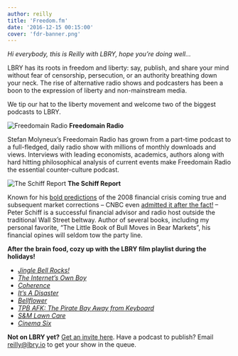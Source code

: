 ```yaml
---
author: reilly
title: 'Freedom.fm'
date: '2016-12-15 00:15:00'
cover: 'fdr-banner.png'
---
```

*Hi everybody, this is Reilly with LBRY, hope you’re doing well...*

LBRY has its roots in freedom and liberty: say, publish, and share your mind without fear of censorship, persecution, or an authority breathing down your neck. The rise of alternative radio shows and podcasters has been a boon to the expression of liberty and non-mainstream media.

We tip our hat to the liberty movement and welcome two of the biggest podcasts to LBRY.

![Freedomain Radio](/img/news/fdr-inline.png)
**Freedomain Radio**

Stefan Molyneux’s Freedomain Radio has grown from a part-time podcast to a full-fledged, daily radio show with millions of monthly downloads and views. Interviews with leading economists, academics, authors along with hard hitting philosophical analysis of current events make Freedomain Radio the essential counter-culture podcast.

![The Schiff Report](/img/news/schiff-inline.jpg)
**The Schiff Report**

Known for his [bold predictions](https://www.youtube.com/watch?v=LfascZSTU4o) of the 2008 financial crisis coming true and subsequent market corrections – CNBC even [admitted it after the fact!](https://www.youtube.com/watch?v=5sie11QXI_Q) – Peter Schiff is a successful financial advisor and radio host outside the traditional Wall Street beltway. Author of several books, including my personal favorite, “The Little Book of Bull Moves in Bear Markets”, his financial opines will seldom tow the party line.

**After the brain food, cozy up with the LBRY film playlist during the holidays!**
- [*Jingle Bell Rocks!*](lbry://jinglebellrocks)
- [*The Internet’s Own Boy*](lbry://theinternetsownboy)
- [*Coherence*](lbry://coherence)
- [*It’s A Disaster*](lbry://itsadisaster)
- [*Bellflower*](lbry://bellfower)
- [*TPB AFK: The Pirate Bay Away from Keyboard*](lbry://tpbafk)
- [*S&M Lawn Care*](lbry://smlawncare)
- [*Cinema Six*](lbry://cinemasix)

**Not on LBRY yet?** [Get an invite here](https://lbry.io/get). Have a podcast to publish? Email reilly@lbry.io to get your show in the queue.
